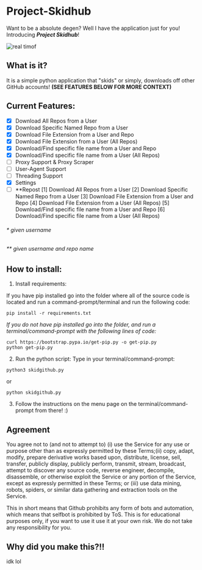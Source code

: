 # Project-Skidhub
Want to be a absolute degen? Well I have the application just for you! Introducing **_Project Skidhub_**!

![real timof](https://github.com/livxy/Project-Skidhub/blob/main/real.gif)

## What is it?
It is a simple python application that "skids" or simply, downloads off other GitHub accounts! **(SEE FEATURES BELOW FOR MORE CONTEXT)**



## Current Features:
- [x] Download All Repos from a User
- [x] Download Specific Named Repo from a User
- [x] Download File Extension from a User and Repo 
- [x] Download File Extension from a User (All Repos)
- [x] Download/Find specific file name from a User and Repo
- [x] Download/Find specific file name from a User (All Repos)
- [ ] Proxy Support & Proxy Scraper
- [ ] User-Agent Support
- [ ] Threading Support
- [x] Settings
- [ ] **Repost
        [1] Download All Repos from a User
        [2] Download Specific Named Repo from a User
        [3] Download File Extension from a User and Repo 
        [4] Download File Extension from a User (All Repos)
        [5] Download/Find specific file name from a User and Repo
        [6] Download/Find specific file name from a User (All Repos)
###### * given username
###### ** given username and repo name


## How to install: 
1. Install requirements:

  If you have pip installed go into the folder where all of the source code is located and run a command-prompt/terminal and run the following code:
  
  ```console
  pip install -r requirements.txt
  ```
  *If you do not have pip installed go into the folder, and run a terminal/command-prompt with the following lines of code:*
  
  ```console
  curl https://bootstrap.pypa.io/get-pip.py -o get-pip.py
  python get-pip.py
  ```
2. Run the python script:
  Type in your terminal/command-prompt:
  ```console
  python3 skidgithub.py
  ```
  or 
  ```console
  python skidgithub.py
  ```

3. Follow the instructions on the menu page on the terminal/command-prompt from there! :)

## Agreement
You agree not to (and not to attempt to) (i) use the Service for any use or purpose other than as expressly permitted by these Terms;(ii) copy, adapt, modify, prepare derivative works based upon, distribute, license, sell, transfer, publicly display, publicly perform, transmit, stream, broadcast, attempt to discover any source code, reverse engineer, decompile, disassemble, or otherwise exploit the Service or any portion of the Service, except as expressly permitted in these Terms; or (iii) use data mining, robots, spiders, or similar data gathering and extraction tools on the Service.

This in short means that Github prohibits any form of bots and automation, which means that selfbot is prohibited by ToS. This is for educational purposes only, if you want to use it use it at your own risk. We do not take any responsibility for you.

## Why did you make this?!!
idk lol
